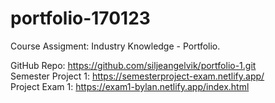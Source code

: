 # portfolio-170123
Course Assigment: Industry Knowledge - Portfolio. 

GitHub Repo: https://github.com/siljeangelvik/portfolio-1.git <br>
Semester Project 1: https://semesterproject-exam.netlify.app/ <br>
Project Exam 1: https://exam1-bylan.netlify.app/index.html <br>